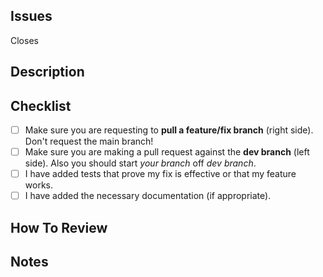 <!-- Please provide a general summary of your changes in the Title above :) -->

## Issues

<!-- Close the issue this pr is linked to by typing `space + #` and the number of your issue, pr must link to an issue-->

Closes

## Description

<!-- Why are you making this change? What changes did you make? Describe your changes in detail -->

## Checklist

- [ ] Make sure you are requesting to **pull a feature/fix branch** (right side). Don't request the main branch!
- [ ] Make sure you are making a pull request against the **dev branch** (left side). Also you should start _your branch_ off _dev branch_.
- [ ] I have added tests that prove my fix is effective or that my feature works.
- [ ] I have added the necessary documentation (if appropriate).

## How To Review

<!-- What (rough) order should the reviewer view your files? -->

## Notes

<!-- Is there anything else we need to know? Did you do any testing? Are there any risks to this pr? -->
